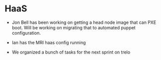# HaaS
* Jon Bell has been working on getting a head node image that can PXE boot. Will be working on migrating that to automated puppet configuration.

* Ian has the MRI haas config running

* We organized a bunch of tasks for the next sprint on trelo
